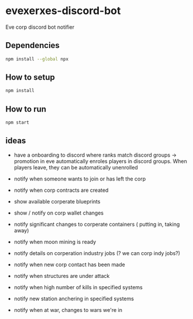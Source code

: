 # evexerxes-discord-bot

Eve corp discord bot notifier

## Dependencies

```bash
npm install --global npx
```

## How to setup

```bash
npm install
```

## How to run

```bash
npm start
```

## ideas

* have a onboarding to discord where ranks match discord groups -> promotion in eve automatically enroles players in discord groups. When players leave, they can be automatically unenrolled

* notify when someone wants to join or has left the corp
* notify when corp contracts are created
* show available corperate blueprints
* show / notify on corp wallet changes
* notify significant changes to corperate containers ( putting in, taking away)
* notify when moon mining is ready
* notify details on corperation industry jobs (? we can corp indy jobs?)
* notify when new corp contact has been made

* notify when structures are under attack
* notify when high number of kills in specified systems
* notify new station anchering in specified systems
* notify when at war, changes to wars we're in
